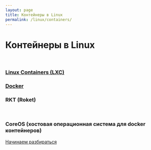 ```yaml
---
layout: page
title: Контейнеры в Linux
permalink: /linux/containers/
---
```



# Контейнеры в Linux

<br/>

### [Linux Containers (LXC)](/linux/containers/lxc/)

### [Docker](/linux/containers/docker/)

### RKT (Roket)


<br/>

### CoreOS (хостовая операционная система для docker контейнеров)

[Начинаем разбираться](/linux/containers/coreos/)
